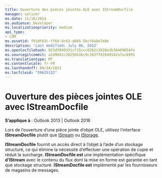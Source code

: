 ```yaml
---
title: Ouverture des pièces jointes OLE avec IStreamDocfile
manager: soliver
ms.date: 11/16/2014
ms.audience: Developer
ms.localizationpriority: medium
api_type:
- COM
ms.assetid: f91df63c-ff6d-4c63-a665-5bcfdabe7e0e
description: 'Last modified: July 06, 2012'
ms.openlocfilehash: 923d3945d31cf15ccc0262c2628e2b38489054fe
ms.sourcegitcommit: a1d9041c20256616c9c183f7d1049142a7ac6991
ms.translationtype: MT
ms.contentlocale: fr-FR
ms.lasthandoff: 09/24/2021
ms.locfileid: "59625132"
---
```

# <a name="opening-ole-attachments-with-istreamdocfile"></a>Ouverture des pièces jointes OLE avec IStreamDocfile

**S’applique à** : Outlook 2013 | Outlook 2016 
  
Lors de l’ouverture d’une pièce jointe d’objet OLE, utilisez l’interface **IStreamDocfile** plutôt que [IStream](https://msdn.microsoft.com/library/windows/desktop/aa380034%28v=vs.85%29.aspx) ou [IStorage](https://msdn.microsoft.com/library/windows/desktop/aa380015%28v=vs.85%29.aspx). 

**IStreamDocfile** fournit un accès direct à l’objet à l’aide d’un stockage structuré, ce qui élimine la nécessité d’effectuer une opération de copie et réduit la surcharge. **IStreamDocfile est** une implémentation spécifique **d’IStream** avec le contenu du flux dont la mise en forme est garantie en tant que stockage structuré. **IStreamDocfile est** implémenté par les fournisseurs de magasins de messages. 
  

